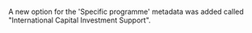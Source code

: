 A new option for the 'Specific programme' metadata was added called "International Capital Investment Support".